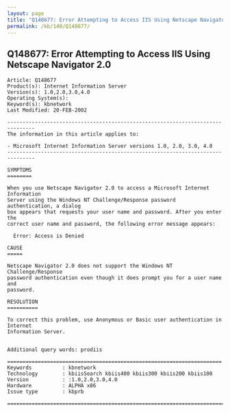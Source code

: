 ```yaml
---
layout: page
title: "Q148677: Error Attempting to Access IIS Using Netscape Navigator 2.0"
permalink: /kb/148/Q148677/
---
```


## Q148677: Error Attempting to Access IIS Using Netscape Navigator 2.0

	Article: Q148677
	Product(s): Internet Information Server
	Version(s): 1.0,2.0,3.0,4.0
	Operating System(s): 
	Keyword(s): kbnetwork
	Last Modified: 20-FEB-2002
	
	-------------------------------------------------------------------------------
	The information in this article applies to:
	
	- Microsoft Internet Information Server versions 1.0, 2.0, 3.0, 4.0 
	-------------------------------------------------------------------------------
	
	SYMPTOMS
	========
	
	When you use Netscape Navigator 2.0 to access a Microsoft Internet Information
	Server using the Windows NT Challenge/Response password authentication, a dialog
	box appears that requests your user name and password. After you enter the
	correct user name and password, the following error message appears:
	
	  Error: Access is Denied
	
	CAUSE
	=====
	
	Netscape Navigator 2.0 does not support the Windows NT Challenge/Response
	password authentication even though it does prompt you for a user name and
	password.
	
	RESOLUTION
	==========
	
	To correct this problem, use Anonymous or Basic user authentication in Internet
	Information Server.
	
	
	Additional query words: prodiis
	
	======================================================================
	Keywords          : kbnetwork 
	Technology        : kbiisSearch kbiis400 kbiis300 kbiis200 kbiis100
	Version           : :1.0,2.0,3.0,4.0
	Hardware          : ALPHA x86
	Issue type        : kbprb
	
	=============================================================================
	
